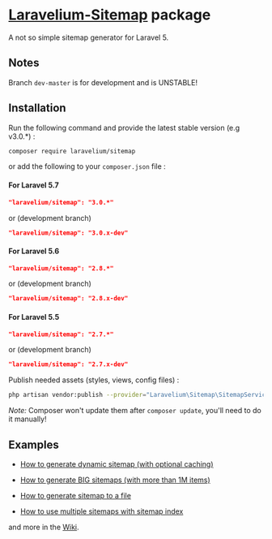 # [Laravelium-Sitemap](https://laravelium.com) package

A not so simple sitemap generator for Laravel 5.


## Notes

Branch ``dev-master`` is for development and is UNSTABLE!

## Installation

Run the following command and provide the latest stable version (e.g v3.0.\*) :

```bash
composer require laravelium/sitemap
```

or add the following to your `composer.json` file :

#### For Laravel 5.7
```json
"laravelium/sitemap": "3.0.*"
```
or (development branch)
```json
"laravelium/sitemap": "3.0.x-dev"
```

#### For Laravel 5.6
```json
"laravelium/sitemap": "2.8.*"
```
or (development branch)
```json
"laravelium/sitemap": "2.8.x-dev"
```

#### For Laravel 5.5
```json
"laravelium/sitemap": "2.7.*"
```
or (development branch)
```json
"laravelium/sitemap": "2.7.x-dev"
```

Publish needed assets (styles, views, config files) :

```bash
php artisan vendor:publish --provider="Laravelium\Sitemap\SitemapServiceProvider"
```
*Note:* Composer won't update them after `composer update`, you'll need to do it manually!

## Examples

- [How to generate dynamic sitemap (with optional caching)](https://gitlab.com/Laravelium/Sitemap/wikis/Dynamic-sitemap)

- [How to generate BIG sitemaps (with more than 1M items)](https://gitlab.com/Laravelium/Sitemap/wikis/Generate-BIG-sitemaps)

- [How to generate sitemap to a file](https://gitlab.com/Laravelium/Sitemap/wikis/Generate-sitemap)

- [How to use multiple sitemaps with sitemap index](https://gitlab.com/Laravelium/Sitemap/wikis/Sitemap-index)

and more in the [Wiki](https://gitlab.com/Laravelium/Sitemap/wikis/home).
